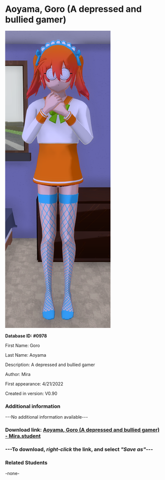 # Aoyama, Goro (A depressed and bullied gamer)

<img src="../../Files/Images/Aoyama, Goro (A depressed and bullied gamer).png" title="Aoyama, Goro (A depressed and bullied gamer) - Mira">

**Database ID: #0978**

First Name: Goro

Last Name: Aoyama

Description: A depressed and bullied gamer

Author: Mira

First appearance: 4/21/2022

Created in version: V0.90

### Additional information

---No additional information available---

### Download link: <a href="https://raw.githubusercontent.com/Arbiter1223/Daigaku-Gurashi-Custom-Students/master/Files/Student%20Files/Aoyama%2C%20Goro%20(A%20depressed%20and%20bullied%20gamer)%20-%20Mira.student">Aoyama, Goro (A depressed and bullied gamer) - Mira.student</a>

### ---**To download, _right-click_ the link, and select _"Save as"_**---

### Related Students

-none-
